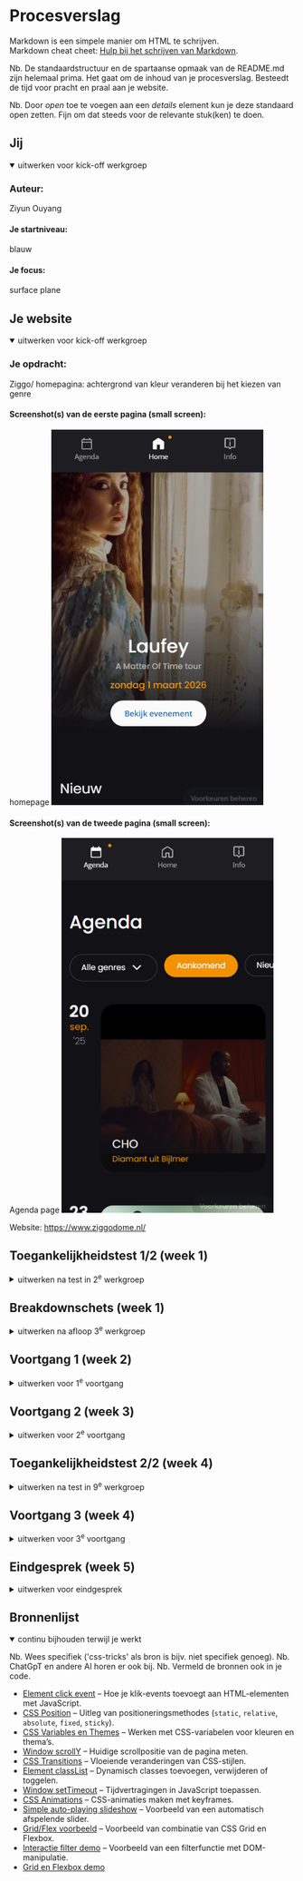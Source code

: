 # Procesverslag
Markdown is een simpele manier om HTML te schrijven.  
Markdown cheat cheet: [Hulp bij het schrijven van Markdown](https://github.com/adam-p/markdown-here/wiki/Markdown-Cheatsheet).

Nb. De standaardstructuur en de spartaanse opmaak van de README.md zijn helemaal prima. Het gaat om de inhoud van je procesverslag. Besteedt de tijd voor pracht en praal aan je website.

Nb. Door *open* toe te voegen aan een *details* element kun je deze standaard open zetten. Fijn om dat steeds voor de relevante stuk(ken) te doen.





## Jij

<details open>
  <summary>uitwerken voor kick-off werkgroep</summary>

  ### Auteur:
  Ziyun Ouyang 

  #### Je startniveau:
  blauw

  #### Je focus:
  surface plane 
 
</details>





## Je website

<details open>
  <summary>uitwerken voor kick-off werkgroep</summary>

  ### Je opdracht:
  Ziggo/ homepagina: achtergrond van kleur veranderen bij het kiezen van genre
  #### Screenshot(s) van de eerste pagina (small screen): 
  homepage
  <img src="readme-images/ziggo_homepage.png" width="375px" alt="Ziggo homepagina met alle info">

  #### Screenshot(s) van de tweede pagina (small screen):
Agenda page
  <img src="readme-images/ziggo_agenda.png" width="375px" alt="Een agenda met een filter/carrousel waarmee je kunt zien welke artiesten optreden.">
 
 Website: https://www.ziggodome.nl/
</details>



## Toegankelijkheidstest 1/2 (week 1)

<details>
  <summary>uitwerken na test in 2<sup>e</sup> werkgroep</summary>

  ### Bevindingen
  Lijst met je bevindingen die in de test naar voren kwamen:
1.Kopniveau's:
-Er is geen heading 1 aanwezig, het begint direct bij heading 2.
-Als je probeert naar verschillende koppen te navigeren, slaat de screenreader sommige headings over, omdat deze volgens de screenreader niet bestaan.
-Klik je bijvoorbeeld op een heading 3, dan wordt je doorgestuurd naar "Uitgelicht". Klik je opnieuw, dan verschuift het terug naar de vorige kop. ("3" toets)
-Heading 4 toont informatie over concerten, maar je wordt er niet naartoe geleid.
-Heading 5 en 6 zijn niet aanwezig.

2.Navigatieproblemen:
-De "K" toets springt naar "Bekijk evenement". Naar het einde van de pagina verspringt het naar de footer, waar de agenda start en het rijtje met iconen eindigt bij "Accessibility". (bodem van de footer)
-Na "Accessibility" stopt de screenreader, in plaats van opnieuw alle links af te gaan. 
-Gebruik je de pijl omhoog, dan werkt het wel correct.
-Met "K" + spatie” ga je naar de volgende link. Bijvoorbeeld: bij "Lees meer" en spatie kom je bij "Meer info over merchandise". Dit geldt ook voor artiesten, maar -tickets kan je bijvoorbeeld niet selecteren.

3.Ticket navigatie:
-Je kunt naar alle beschikbare links gaan, behalve het selecteren van tickets.
-Het nadeel is dat je ze allemaal moet afgaan er is geen optie om direct een specifieke ticket te selecteren.

Kortom: de pagina heeft problemen met kopstructuur en screenreader navigatie, waardoor sommige onderdelen niet goed bereikbaar zijn of verwarrend werken.

Bij het checken van de Ziggo Dome-website volgens de WCAG-richtlijnen valt het op:
Tekst & content: Over het algemeen goed, de teksten zijn duidelijk en netjes opgebouwd.
Mobiel & touch: Werkt grotendeels prima op je telefoon of tablet, navigeren gaat soepel.
Afbeeldingen: Hier klopt het niet helemaal: bijvoorbeeld er is vaak geen duidelijke alt-tekst, wat voor mensen met schermlezers lastig kan zijn.
Lijsten: Ze gebruiken bijna geen echte lijst elementen (ul of ol), waardoor het voor sommige gebruikers minder overzichtelijk is.

<img src="readme-images/wcagList1.jpeg" width="375px" alt="WCAG-lijst_p1">
<img src="readme-images/wcagList1.1.jpeg" width="375px" alt="WCAG-lijst_p2">
<img src="readme-images/wcagList1.2.jpeg" width="375px" alt="WCAG-lijst_p3">
<img src="readme-images/wcagList1.3.jpeg" width="375px" alt="WCAG-lijst_p4">
<img src="readme-images/wcagList1.4.jpeg" width="375px" alt="WCAG-lijst_p5">
</details>



## Breakdownschets (week 1)

<details>
  <summary>uitwerken na afloop 3<sup>e</sup> werkgroep</summary>

  ### de hele pagina: 
  <img src="readme-images/breakdownSchets_home.png" width="375px" alt="breakdown van de hele pagina">
   <img src="readme-images/breakdownSchets_agenda.png" width="375px" alt="breakdown van de hele pagina">

  ### dynamisch deel (bijv menu): 
  <img src="readme-images/breakdown1_carrousel.png" width="375px" alt="breakdown van een dynamisch deel">

  ### wellicht nog een dynamisch deel (bijv filter): 
  <img src="readme-images/breakdown2_filter.png" width="375px" alt="breakdown van nog een dynamisch deel">

</details>





## Voortgang 1 (week 2)

<details>
  <summary>uitwerken voor 1<sup>e</sup> voortgang</summary>

  ### Stand van zaken
  Wat goed ging:
Voor mij ging het maken van de breakdownschetsen goed. Ik vond het fijn om eerst visueel te bedenken hoe de website eruit zou zien en hoe de onderdelen zich tot elkaar verhouden. Dit gaf me een duidelijk overzicht en maakte het daarna makkelijker om met de code te werken.

Wat lastig was:
Het opzetten van de HTML vond ik lastig, vooral het structureren van de verschillende pagina’s en zorgen dat alles goed gekoppeld was. Het maken van de tweede pagina was in eerste instantie verwarrend, maar met hulp van de studentenassistente is het uiteindelijk gelukt.

<img src="readme-images/homeHtmlCode1.png" width="375px" alt="Homehtml_deel 1">
<img src="readme-images/homeHtmlCode2.png" width="375px" alt="Homehtml_deel 2">
<img src="readme-images/homeHtmlCode3.png" width="375px" alt="Homehtml_deel 3">
<img src="readme-images/agendaHtmlCode1.png" width="375px" alt="Homehtml_deel 1">




  ### Agenda voor meeting
  samen met je groepje opstellen

  | student 1      | student 2          | student 3    | student 4        |
  | ---            | ---                | ---          | ---              |
  | plaatsing van  | het groeperen van  | en ik dit    | en dan ik dat    |
  | img in een     | tekst in het       | nog een punt | dit wil ik zeker |
  | carasoul       | midden             | ...          | ...              |


  ### Verslag van meeting
  hier na afloop snel de uitkomsten van de meeting vastleggen

  - stylen in 1 css
  - Geen gebruik maken van classes, behalve wanneer het echt niet anders kan
  


</details>


## Voortgang 2 (week 3)

<details>
  <summary>uitwerken voor 2<sup>e</sup> voortgang</summary>

  ### Stand van zaken
Wat goed ging:
Wat goed ging, is dat de twee HTML-pagina’s al goed waren opgezet, waardoor ik kon beginnen met het stylen.

Wat lastig was:
Wat ik lastig vond en waar ik even op vastliep, was het gebruik van nth-of-type en het bepalen waar ik classes mocht gebruiken. Na de uitleg begreep ik hoe ik dit kon toepassen en kon ik verder met het stylen van de website.

<img src="readme-images/html1wk2.png" width="375px" alt="Homehtml_deel 2">
<img src="readme-images/html2wk2.png" width="375px" alt="Homehtml_deel 2">
<img src="readme-images/html3wk2.png" width="375px" alt="Homehtml_deel 2">
<img src="readme-images/html4wk2.png" width="375px" alt="Homehtml_deel 2">
<img src="readme-images/html5wk2.png" width="375px" alt="Homehtml_deel 2">
<img src="readme-images/css1wk2.png" width="375px" alt="Csshtml_deel 1">
<img src="readme-images/css2wk2.png" width="375px" alt="Csshtml_deel 1">
<img src="readme-images/css3wk2.png" width="375px" alt="Csshtml_deel 1">
<img src="readme-images/css4wk2.png" width="375px" alt="Csshtml_deel 1">

  ### Agenda voor meeting
  samen met je groepje opstellen

  | student 1      | student 2          | student 3    | student 4        |
  | ---            | ---                | ---          | ---              |
  | dit bespreken  | en dit             | en ik dit    | en dan ik dat    |
  | en dat ook nog | dit als er tijd is | nog een punt | dit wil ik zeker |
  | ...            | ...                | ...          | ...              |


  ### Verslag van meeting
  hier na afloop snel de uitkomsten van de meeting vastleggen

  - werken met nth-of-type selectors
  - alles binnen de sections plaatsen
  - gebruik van nth-child


</details>





## Toegankelijkheidstest 2/2 (week 4)

<details>
  <summary>uitwerken na test in 9<sup>e</sup> werkgroep</summary>

  ### Bevindingen
 1. Header & navigatie
-Op de homepagina geeft de screenreader 3 items in de header/nav aan.
-Img worden correct voorgelezen, inclusief wat erop staat.
-Koppen worden in HTML-volgorde voorgelezen: van h1 tot h4.
-Buttons worden duidelijk aangegeven, inclusief de inhoud.

2. Nieuw-sectie
-Data, artiest en type tour worden correct voorgelezen.
-Navigatie met de → toets gaat niet door naar het volgende blok; alleen via tab wordt het hele blok geselecteerd en voorgelezen.

3. Iframe
-Bij selectie speelt het iframe af; spatie-toets start/stop de content.

4. Footer
-Alles wordt goed voorgelezen, inclusief iconen en sponsors.

5. Agenda & filter
-Filter bovenin werkt goed; alles wordt correct voorgelezen.
-Artiestenlijst wordt per artiest voorgelezen; het hele blok wordt niet tegelijk gepakt zoals bij home.

Kortom: screenreader werkt grotendeels goed, maar bij navigatie tussen blokken, nieuw-sectie en artiesten op de agenda zijn er beperkingen.
<img src="readme-images/wcagList2.1.jpg" width="375px" alt="WCAG-lijst_p1">
<img src="readme-images/wcagList2.2.jpg" width="375px" alt="WCAG-lijst_p2">
<img src="readme-images/wcagList2.3.jpg" width="375px" alt="WCAG-lijst_p3">
<img src="readme-images/wcagList2.4.jpg" width="375px" alt="WCAG-lijst_p4">
<img src="readme-images/wcagList2.5.jpg" width="375px" alt="WCAG-lijst_p5">

</details>





## Voortgang 3 (week 4)

<details>
  <summary>uitwerken voor 3<sup>e</sup> voortgang</summary>

  ### Stand van zaken
Wat goed ging:
Wat goed ging, is dat de basis van de CSS al stond, zoals de achtergrondkleur. Door de opzet van de HTML begon de pagina al meer op een echte website te lijken.

Wat minder goed ging:
Wat minder goed ging, was het stylen met nth-of-type selectors. Dit was erg verwarrend, waardoor het werk soms stroef verliep.


  ### Agenda voor meeting
  samen met je groepje opstellen

  | student 1      | student 2          | student 3    | student 4        |
  | ---            | ---                | ---          | ---              |
  | dit bespreken  | en dit             | en ik dit    | en dan ik dat    |
  | en dat ook nog | dit als er tijd is | nog een punt | dit wil ik zeker |
  | ...            | ...                | ...          | ...              |


  ### Verslag van meeting
  hier na afloop snel de uitkomsten van de meeting vastleggen

  - Positioneren van datum met grid
  - Gebruik maken van margin-top/margin-bottom
  - Gebruik position absolute om elementen vast te zetten


</details>





## Eindgesprek (week 5)

<details>
  <summary>uitwerken voor eindgesprek</summary>

  ### Je uitkomst - karakteristiek screenshots:
  <img src="readme-images/home1Wk3.png" width="375px" alt="homePagina">
  <img src="readme-images/home2Wk3.png" width="375px" alt="homePagina">
  <img src="readme-images/home3Wk3.png" width="375px" alt="homePagina">
  <img src="readme-images/home4Wk3.png" width="375px" alt="homePagina">
  <img src="readme-images/home5Wk3.png" width="375px" alt="homePagina">
  <img src="readme-images/home6Wk3.png" width="375px" alt="homePagina">
  <img src="readme-images/agenda1Wk3.png" width="375px" alt="agendaPagina">


  ### Dit ging goed/Heb ik geleerd: 
 Tijdens het maken van mijn website heb ik geleerd over het gebruik van nth-of-type selectors. In het begin was het lastig, omdat je hiermee elementen selecteert op basis van hun positie binnen een bepaald type, zoals het tweede section of derde li. Dit was vooral handig omdat ik zo min mogelijk classes mocht gebruiken.


  <img src="readme-images/nth-of-type.png" width="375px" alt="top">


  ### Dit was lastig/Is niet gelukt:
  Tijdens het stylen van mijn website heb ik geprobeerd om CSS Grid te gebruiken om de onderdelen netjes te positioneren. Dit bleek echter nog best ingewikkeld, waardoor ik Grid nauwelijks heb kunnen toepassen en vooral heb gewerkt met Flexbox en positioneren.

De filteroptie staat inmiddels wel op de pagina, maar werkt nog niet helemaal zoals bedoeld. Dit komt doordat ik voor deze functionaliteit DOM-manipulatie heb toegepast, die nog niet volledig functioneert. 

Daarnaast wil ik onderzoeken waarom mijn header scheef staat. Het lijkt te maken te hebben met positionering en marges. Ook bij de sectie met artiesten lukt het niet om de <h4> en <p> elementen correct te positioneren. Met vele pogingen werken de oplossingen niet, zelfs met externe bronnen werkt het niet.

  <img src="readme-images/filteroptie.png" width="375px" alt="filteroptie">
</details>




## Bronnenlijst

<details open>
  <summary>continu bijhouden terwijl je werkt</summary>

  Nb. Wees specifiek ('css-tricks' als bron is bijv. niet specifiek genoeg). 
  Nb. ChatGpT en andere AI horen er ook bij.
  Nb. Vermeld de bronnen ook in je code.


- [Element click event](https://developer.mozilla.org/en-US/docs/Web/API/Element/click_event) – Hoe je klik-events toevoegt aan HTML-elementen met JavaScript.  
- [CSS Position](https://developer.mozilla.org/en-US/docs/Web/CSS/position) – Uitleg van positioneringsmethodes (`static`, `relative`, `absolute`, `fixed`, `sticky`).  
- [CSS Variables en Themes](https://www.freecodecamp.org/news/how-to-easily-create-themes-with-css-variables-2d0f4cfa5b9a/) – Werken met CSS-variabelen voor kleuren en thema’s.  
- [Window scrollY](https://developer.mozilla.org/en-US/docs/Web/API/Window/scrollY) – Huidige scrollpositie van de pagina meten.  
- [CSS Transitions](https://developer.mozilla.org/en-US/docs/Web/CSS/CSS_transitions/Using_CSS_transitions) – Vloeiende veranderingen van CSS-stijlen.  
- [Element classList](https://developer.mozilla.org/en-US/docs/Web/API/Element/classList) – Dynamisch classes toevoegen, verwijderen of toggelen.  
- [Window setTimeout](https://developer.mozilla.org/en-US/docs/Web/API/Window/setTimeout) – Tijdvertragingen in JavaScript toepassen.  
- [CSS Animations](https://developer.mozilla.org/en-US/docs/Web/CSS/CSS_animations/Using_CSS_animations) – CSS-animaties maken met keyframes.  
- [Simple auto-playing slideshow](https://css-tricks.com/snippets/jquery/simple-auto-playing-slideshow/) – Voorbeeld van een automatisch afspelende slider.  
- [Grid/Flex voorbeeld](https://codepen.io/shooft/pen/vENdvzK) – Voorbeeld van combinatie van CSS Grid en Flexbox.  
- [Interactie filter demo](https://chatgpt.com/share/68db2b32-9a58-8006-97a0-7ac2b083d35e) – Voorbeeld van een filterfunctie met DOM-manipulatie.  
- [Grid en Flexbox demo]()


</details>